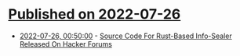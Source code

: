# [Published on 2022-07-26](index.md)

* [2022-07-26, 00:50:00](https://it.slashdot.org/story/22/07/25/233252/source-code-for-rust-based-info-sealer-released-on-hacker-forums?utm_source=rss1.0mainlinkanon&utm_medium=feed) - [Source Code For Rust-Based Info-Sealer Released On Hacker Forums](https://it.slashdot.org/story/22/07/25/233252/source-code-for-rust-based-info-sealer-released-on-hacker-forums?utm_source=rss1.0mainlinkanon&utm_medium=feed)
